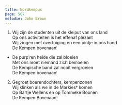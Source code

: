 ```yaml
---
title: Nordkempus
page: 507
melodie: John Brown
---  
```


1. Wij zijn de studenten uit de kleiput van ons land  
Op ons activiteiten is het effenaf plezant  
Wij zingen met overtuiging en een pintje in ons hand  
De Kempen bovenaan!  


- De purp’ren heide die zal bloeien  
Met ons moet niemand zich bemoeien  
De Kempische band zal nooit vergroeien  
De Kempen bovenaan!  


2. Gegroet boerendochters, kempenzonen  
Wij klinken als we in de Markies† komen  
Op Bartje Wellens en op Tommeke Boonen  
De Kempen Bovenaan!   